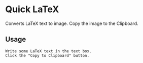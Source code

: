 # Quick LaTeX

Converts LaTeX text to image. Copy the image to the Clipboard.

## Usage
    
    Write some LaTeX text in the text box.
    Click the "Copy to Clipboard" button.